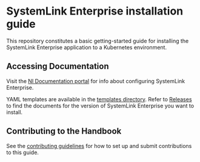 # SystemLink Enterprise installation guide

This repository constitutes a basic getting-started guide for installing the SystemLink Enterprise application to a Kubernetes environment.

## Accessing Documentation

Visit the [NI Documentation portal](https://www.ni.com/docs/en-US/bundle/systemlink-enterprise/page/systemlink-enterprise-configuration-and-installation.html) for info about configuring SystemLink Enterprise.

YAML templates are available in the [templates directory](getting-started/templates). Refer to [Releases](https://github.com/ni/install-systemlink-enterprise/releases) to find the documents for the version of SystemLink Enterprise you want to install.

## Contributing to the Handbook

See the [contributing guidelines](CONTRIBUTING.md) for how to set up and submit
contributions to this guide.

